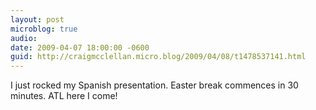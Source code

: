 ```yaml
---
layout: post
microblog: true
audio: 
date: 2009-04-07 18:00:00 -0600
guid: http://craigmcclellan.micro.blog/2009/04/08/t1478537141.html
---
```

I just rocked my Spanish presentation. Easter break commences in 30 minutes. ATL here I come!

